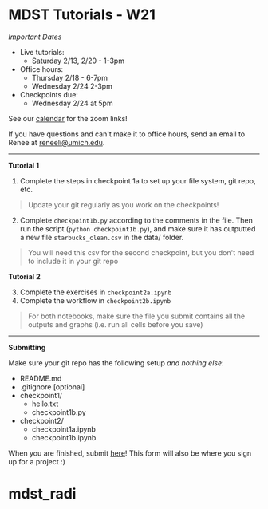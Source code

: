 ﻿
# MDST Tutorials - W21

_Important Dates_

- Live tutorials:
	- Saturday 2/13, 2/20 - 1-3pm
- Office hours:
	- Thursday 2/18 - 6-7pm
	- Wednesday 2/24 2-3pm
- Checkpoints due:
	- Wednesday 2/24 at 5pm

See our [calendar](https://www.mdst.club/agenda) for the zoom links!

If you have questions and can't make it to office hours, send an email to Renee at <reneeli@umich.edu>. 

---
**Tutorial 1**

1. Complete the steps in checkpoint 1a to set up your file system, git repo, etc.
> Update your git regularly as you work on the checkpoints!
2. Complete `checkpoint1b.py` according to the comments in the file. Then run the script (`python checkpoint1b.py`), and make sure it has outputted a new file `starbucks_clean.csv` in the data/ folder.
> You will need this csv for the second checkpoint, but you don't need to include it in your git repo

**Tutorial 2**

3. Complete the exercises in `checkpoint2a.ipynb`
4. Complete the workflow in `checkpoint2b.ipynb`
> For both notebooks, make sure the file you submit contains all the outputs and graphs (i.e. run all cells before you save)
---

**Submitting**

Make sure your git repo has the following setup _and nothing else_:

- README.md
- .gitignore [optional]
- checkpoint1/
	- hello.txt
	- checkpoint1b.py
- checkpoint2/
	- checkpoint1a.ipynb
	- checkpoint1b.ipynb

When you are finished, submit [here](https://docs.google.com/forms/d/e/1FAIpQLSc3sH0Rr8c5eoVNRJAHFYRuU5CG5iryL4jaZMQm1QBn7T0uPg/viewform?usp=sf_link)! This form will also be where you sign up for a project :)
# mdst_radi
